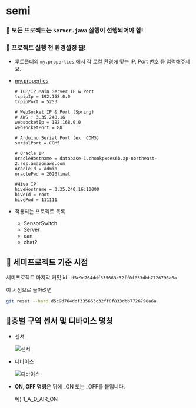 # semi

### 🐸 모든 프로젝트는 `Server.java` 실행이 선행되어야 함!

### 🐤 프로젝트 실행 전 환경설정 필!

* 루트폴더의 `my.properties` 에서 각 로컬 환경에 맞는 IP, Port 번호 등 입력해주세요.

* [my.properties](https://github.com/multicampus4/semi/blob/master/my.properties)

  ```properties
  # TCP/IP Main Server IP & Port
  tcpipIp = 192.168.0.0
  tcpipPort = 5253
  	
  # WebSocket IP & Port (Spring)
  # AWS : 3.35.240.16
  websocketIp = 192.168.0.0
  websocketPort = 88
  	
  # Arduino Serial Port (ex. COM5)
  serialPort = COM5
  
  # Oracle IP
  oracleHostname = database-1.chookpxses6b.ap-northeast-2.rds.amazonaws.com
  oracleId = admin
  oraclePwd = 2020final
  
  #Hive IP
  hiveHostname = 3.35.240.16:10000
  hiveId = root
  hivePwd = 111111
  ```

* 적용되는 프로젝트 목록

  * SensorSwitch
  * Server
  * can
  * chat2

## 🐽 세미프로젝트 기준 시점

세미프로젝트 마지막 커밋 id : `d5c9d764ddf335663c32ff0f833dbb7726798a6a`

이 시점으로 돌아려면

```bash
git reset --hard d5c9d764ddf335663c32ff0f833dbb7726798a6a
```



## 🐋층별 구역 센서 및 디바이스 명칭

- 센서

  ![센서](https://user-images.githubusercontent.com/24764210/100413044-a6c5dc80-30b9-11eb-852e-ea2dac9db163.PNG) 

- 디바이스

  ![디바이스](https://user-images.githubusercontent.com/24764210/100413047-a75e7300-30b9-11eb-9d87-533d9b47589f.PNG) 

- **ON, OFF 명령**은 뒤에 _ON 또는 _OFF를 붙입니다. 

  예) 1_A_D_AIR_ON